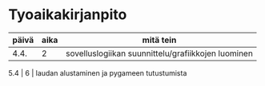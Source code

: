 # Tyoaikakirjanpito

päivä | aika | mitä tein 
--- | --- | --- 
4.4. | 2 | sovelluslogiikan suunnittelu/grafiikkojen luominen

5.4 | 6 | laudan alustaminen ja pygameen tutustumista
